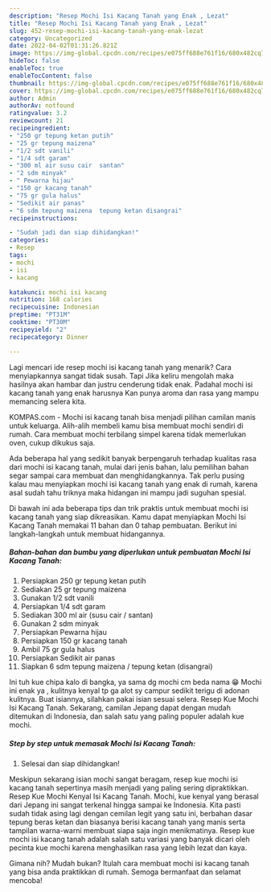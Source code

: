 ```yaml
---
description: "Resep Mochi Isi Kacang Tanah yang Enak , Lezat"
title: "Resep Mochi Isi Kacang Tanah yang Enak , Lezat"
slug: 452-resep-mochi-isi-kacang-tanah-yang-enak-lezat
category: Uncategorized
date: 2022-04-02T01:31:26.821Z
image: https://img-global.cpcdn.com/recipes/e075ff688e761f16/680x482cq70/mochi-isi-kacang-tanah-foto-resep-utama.jpg
hideToc: false
enableToc: true
enableTocContent: false
thumbnail: https://img-global.cpcdn.com/recipes/e075ff688e761f16/680x482cq70/mochi-isi-kacang-tanah-foto-resep-utama.jpg
cover: https://img-global.cpcdn.com/recipes/e075ff688e761f16/680x482cq70/mochi-isi-kacang-tanah-foto-resep-utama.jpg
author: Admin
authorAv: notfound
ratingvalue: 3.2
reviewcount: 21
recipeingredient:
- "250 gr tepung ketan putih"
- "25 gr tepung maizena"
- "1/2 sdt vanili"
- "1/4 sdt garam"
- "300 ml air susu cair  santan"
- "2 sdm minyak"
- " Pewarna hijau"
- "150 gr kacang tanah"
- "75 gr gula halus"
- "Sedikit air panas"
- "6 sdm tepung maizena  tepung ketan disangrai"
recipeinstructions:

- "Sudah jadi dan siap dihidangkan!"
categories:
- Resep
tags:
- mochi
- isi
- kacang

katakunci: mochi isi kacang 
nutrition: 168 calories
recipecuisine: Indonesian
preptime: "PT31M"
cooktime: "PT30M"
recipeyield: "2"
recipecategory: Dinner

---
```



Lagi mencari ide resep mochi isi kacang tanah yang menarik? Cara menyiapkannya sangat tidak susah. Tapi Jika keliru mengolah maka hasilnya akan hambar dan justru cenderung tidak enak. Padahal mochi isi kacang tanah yang enak harusnya Kan punya aroma dan rasa yang mampu memancing selera kita.


KOMPAS.com - Mochi isi kacang tanah bisa menjadi pilihan camilan manis untuk keluarga. Alih-alih membeli kamu bisa membuat mochi sendiri di rumah. Cara membuat mochi terbilang simpel karena tidak memerlukan oven, cukup dikukus saja.

Ada beberapa hal yang sedikit banyak berpengaruh terhadap kualitas rasa dari mochi isi kacang tanah, mulai dari jenis bahan, lalu pemilihan bahan segar sampai cara membuat dan menghidangkannya. Tak perlu pusing kalau mau menyiapkan mochi isi kacang tanah yang enak di rumah, karena asal sudah tahu triknya maka hidangan ini mampu jadi suguhan spesial.


Di bawah ini ada beberapa tips dan trik praktis untuk membuat mochi isi kacang tanah yang siap dikreasikan. Kamu dapat menyiapkan Mochi Isi Kacang Tanah memakai 11 bahan dan 0 tahap pembuatan. Berikut ini langkah-langkah untuk membuat hidangannya.

<!--inarticleads1-->

##### Bahan-bahan dan bumbu yang diperlukan untuk pembuatan Mochi Isi Kacang Tanah:

1. Persiapkan 250 gr tepung ketan putih
1. Sediakan 25 gr tepung maizena
1. Gunakan 1/2 sdt vanili
1. Persiapkan 1/4 sdt garam
1. Sediakan 300 ml air (susu cair / santan)
1. Gunakan 2 sdm minyak
1. Persiapkan  Pewarna hijau
1. Persiapkan 150 gr kacang tanah
1. Ambil 75 gr gula halus
1. Persiapkan Sedikit air panas
1. Siapkan 6 sdm tepung maizena / tepung ketan (disangrai)


Ini tuh kue chipa kalo di bangka, ya sama dg mochi cm beda nama 😁 Mochi ini enak ya , kulitnya kenyal tp ga alot sy campur sedikit terigu di adonan kulitnya. Buat isiannya, silahkan pakai isian sesuai selera. Resep Kue Mochi Isi Kacang Tanah. Sekarang, camilan Jepang dapat dengan mudah ditemukan di Indonesia, dan salah satu yang paling populer adalah kue mochi. 

<!--inarticleads2-->

##### Step by step untuk memasak Mochi Isi Kacang Tanah:


1. Selesai dan siap dihidangkan!

Meskipun sekarang isian mochi sangat beragam, resep kue mochi isi kacang tanah sepertinya masih menjadi yang paling sering dipraktikkan. Resep Kue Mochi Kenyal Isi Kacang Tanah. Mochi, kue kenyal yang berasal dari Jepang ini sangat terkenal hingga sampai ke Indonesia. Kita pasti sudah tidak asing lagi dengan cemilan legit yang satu ini, berbahan dasar tepung beras ketan dan biasanya berisi kacang tanah yang manis serta tampilan warna-warni membuat siapa saja ingin menikmatinya. Resep kue mochi isi kacang tanah adalah salah satu variasi yang banyak dicari oleh pecinta kue mochi karena menghasilkan rasa yang lebih lezat dan kaya. 

Gimana nih? Mudah bukan? Itulah cara membuat mochi isi kacang tanah yang bisa anda praktikkan di rumah. Semoga bermanfaat dan selamat mencoba!
